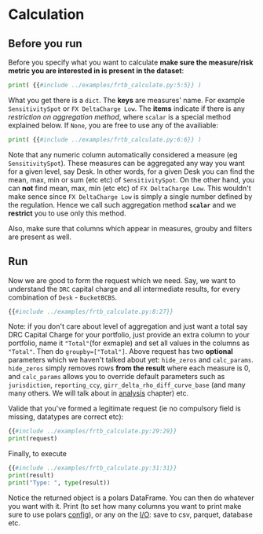 # Calculation

## Before you run

Before you specify what you want to calculate **make sure the measure/risk metric you are interested in is present in the dataset**:

```python
print( {{#include ../examples/frtb_calculate.py:5:5}} )
```

What you get there is a `dict`. The **keys** are measures' name. For example `SensitivitySpot` or `FX DeltaCharge Low`. The **items** indicate if there is any *restriction on aggregation method*, where `scalar` is a special method explained below. If `None`, you are free to use any of the availiable:

```python
print( {{#include ../examples/frtb_calculate.py:6:6}} )
```

Note that any numeric column automatically considered a measure (eg `SensitivitySpot`). These measures can be aggregated any way you want for a given level, say Desk. In other words, for a given Desk you can find the mean, max, min or sum (etc etc) of `SensitivitySpot`. On the other hand, you can **not** find mean, max, min (etc etc) of `FX DeltaCharge Low`. This wouldn't make sence since `FX DeltaCharge Low` is simply a single number defined by the regulation. Hence we call such aggregation method **`scalar`** and we **restrict** you to use only this method.

Also, make sure that columns which appear in measures, grouby and filters are present as well.

## Run

Now we are good to form the request which we need. Say, we want to understand the `DRC` capital charge and all intermediate results, for every combination of `Desk` - `BucketBCBS`.

```python
{{#include ../examples/frtb_calculate.py:8:27}}
```

Note: if you don't care about level of aggregation and just want a total say DRC Capital Charge for your portfolio, just provide an extra column to your portfolio, name it `"Total"`(for exmaple) and set all values in the columns as `"Total"`. Then do `groupby=["Total"]`. Above request has two **optional** parameters which we haven't talked about yet: `hide_zeros` and `calc_params`. `hide_zeros` simply removes rows **from the result** where each measure is 0, and `calc_params` allows you to override default parameters such as `jurisdiction`, `reporting_ccy`, `girr_delta_rho_diff_curve_base` (and many many others. We will talk about in [analysis](./whatif.md) chapter) etc.

Valide that you've formed a legitimate request (ie no compulsory field is missing, datatypes are correct etc):

```python
{{#include ../examples/frtb_calculate.py:29:29}}
print(request)
```

Finally, to execute

```python
{{#include ../examples/frtb_calculate.py:31:31}}
print(result)
print("Type: ", type(result))
```

Notice the returned object is a polars DataFrame. You can then do whatever you want with it. Print (to set how many columns you want to print make sure to use polars [config](https://pola-rs.github.io/polars/py-polars/html/reference/config.html)), or any on the [I/O](https://pola-rs.github.io/polars/py-polars/html/reference/io.html): save to csv, parquet, database etc.

